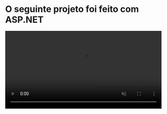 # O seguinte projeto foi feito com ASP.NET

<video width="500" height="250" controls autoplay loop muted>
  <source src="msedge_KCK31zOHb4.mp4" type="video/mp4">
</video>
